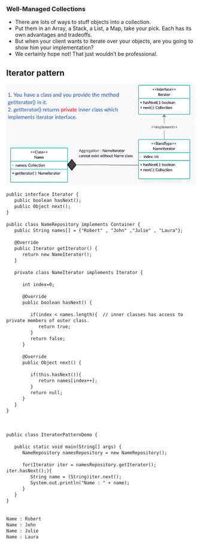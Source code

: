 ### Well-Managed Collections
* There are lots of ways to stuff objects into a collection.
* Put them in an Array, a Stack, a List, a Map, take your pick. Each has its own advantages and tradeoffs.
* But when your client wants to iterate over your objects, are you going to show him your implementation? 
* We certainly hope not! That just wouldn’t be professional.

## Iterator pattern
![](https://github.com/xXLogicNotFoundXx/DesignPatterns/blob/main/Iterator/IteratorPattern.png)

```
public interface Iterator {
   public boolean hasNext();
   public Object next();
}

public class NameRepository implements Container {
   public String names[] = {"Robert" , "John" ,"Julie" , "Laura"};

   @Override
   public Iterator getIterator() {
      return new NameIterator();
   }

   private class NameIterator implements Iterator {

      int index=0;

      @Override
      public boolean hasNext() {
      
         if(index < names.length){	// inner classes has access to private members of outer class.
            return true;
         }
         return false;
      }

      @Override
      public Object next() {
      
         if(this.hasNext()){
            return names[index++];
         }
         return null;
      }		
   }
}



public class IteratorPatternDemo {
	
   public static void main(String[] args) {
      NameRepository namesRepository = new NameRepository();

      for(Iterator iter = namesRepository.getIterator(); iter.hasNext();){
         String name = (String)iter.next();
         System.out.println("Name : " + name);
      } 	
   }
}


Name : Robert
Name : John
Name : Julie
Name : Laura
```
